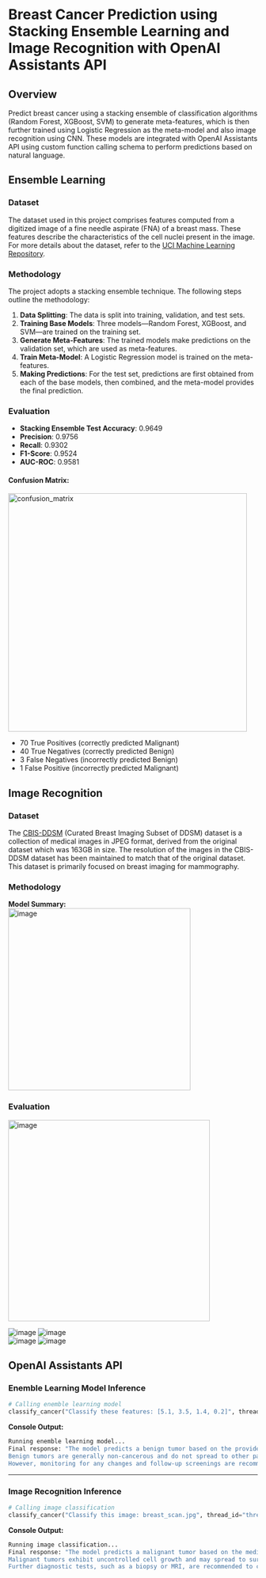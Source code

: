 # Breast Cancer Prediction using Stacking Ensemble Learning and Image Recognition with OpenAI Assistants API

## Overview
Predict breast cancer using a stacking ensemble of classification algorithms (Random Forest, XGBoost, SVM) to generate meta-features, which is then further trained using Logistic Regression as the meta-model and also image recognition using CNN. These models are integrated with OpenAI Assistants API using custom function calling schema to perform predictions based on natural language.  

## Ensemble Learning

### Dataset
The dataset used in this project comprises features computed from a digitized image of a fine needle aspirate (FNA) of a breast mass. These features describe the characteristics of the cell nuclei present in the image. For more details about the dataset, refer to the [UCI Machine Learning Repository](https://archive.ics.uci.edu/ml/datasets/Breast+Cancer+Wisconsin+%28Diagnostic%29).

### Methodology

The project adopts a stacking ensemble technique. The following steps outline the methodology:

1. **Data Splitting**: The data is split into training, validation, and test sets.
2. **Training Base Models**: Three models—Random Forest, XGBoost, and SVM—are trained on the training set.
3. **Generate Meta-Features**: The trained models make predictions on the validation set, which are used as meta-features.
4. **Train Meta-Model**: A Logistic Regression model is trained on the meta-features.
5. **Making Predictions**: For the test set, predictions are first obtained from each of the base models, then combined, and the meta-model provides the final prediction.

### Evaluation

- **Stacking Ensemble Test Accuracy**: 0.9649
- **Precision**: 0.9756
- **Recall**: 0.9302
- **F1-Score**: 0.9524
- **AUC-ROC**: 0.9581

#### Confusion Matrix:

<img width="482" alt="confusion_matrix" src="https://github.com/cybersamurai2410/BreastCancer_Prediction/assets/66138996/1dd19c04-adbb-4358-abe0-3e125f053fa6">

- 70 True Positives (correctly predicted Malignant)
- 40 True Negatives (correctly predicted Benign)
- 3 False Negatives (incorrectly predicted Benign)
- 1 False Positive (incorrectly predicted Malignant)

## Image Recognition 

### Dataset
The [CBIS-DDSM](https://www.kaggle.com/datasets/awsaf49/cbis-ddsm-breast-cancer-image-dataset) (Curated Breast Imaging Subset of DDSM) dataset is a collection of medical images in JPEG format, derived from the original dataset which was 163GB in size. The resolution of the images in the CBIS-DDSM dataset has been maintained to match that of the original dataset. This dataset is primarily focused on breast imaging for mammography.

### Methodology

**Model Summary:**<br>
<img width="368" alt="image" src="https://github.com/user-attachments/assets/746f2be6-443f-47a8-ab35-22d71d70df88" />

### Evaluation
<img width="407" alt="image" src="https://github.com/user-attachments/assets/e7338bfe-b6f0-4fa0-ba27-48a45b6e39d6" />

![image](https://github.com/user-attachments/assets/d3364a01-0bad-48f8-a3c3-8ee10eb67551)
![image](https://github.com/user-attachments/assets/1917df0b-94c9-4647-81eb-70d1cba8d0dd)<br>
![image](https://github.com/user-attachments/assets/36107b25-9ce3-484b-8514-1b44da834bdd)
![image](https://github.com/user-attachments/assets/8987b527-2e2e-48c3-88f1-6927a50629ec)

## OpenAI Assistants API
### Enemble Learning Model Inference
```python
# Calling enemble learning model
classify_cancer("Classify these features: [5.1, 3.5, 1.4, 0.2]", thread_id="thread_abc123")
```
**Console Output:**
```bash
Running enemble learning model...
Final response: "The model predicts a benign tumor based on the provided numerical features. 
Benign tumors are generally non-cancerous and do not spread to other parts of the body. 
However, monitoring for any changes and follow-up screenings are recommended."
```

---

### Image Recognition Inference 
```python
# Calling image classification
classify_cancer("Classify this image: breast_scan.jpg", thread_id="thread_abc123")
```
**Console Output:**
```bash
Running image classification...
Final response: "The model predicts a malignant tumor based on the medical image. 
Malignant tumors exhibit uncontrolled cell growth and may spread to surrounding tissues. 
Further diagnostic tests, such as a biopsy or MRI, are recommended to confirm the diagnosis."
```
